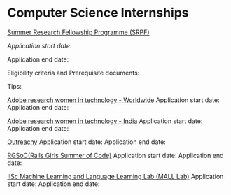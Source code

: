 # Computer Science Internships
[Summer Research Fellowship Programme (SRPF)](http://web-japps.ias.ac.in:8080/fellowship2018/index.html)

*Application start date:*

Application end date:

Eligibility criteria and Prerequisite documents:

Tips:

[Adobe research women in technology - Worldwide](https://research.adobe.com/scholarship/)
Application start date:
Application end date:

[Adobe research women in technology - India](https://research.adobe.com/adobe-india-women-in-technology-scholarship/)
Application start date:
Application end date:

[Outreachy](https://www.outreachy.org/)
Application start date:
Application end date:

[RGSoC(Rails Girls Summer of Code)](https://railsgirlssummerofcode.org/)
Application start date:
Application end date:

[IISc Machine Learning and Language Learning Lab (MALL Lab)](http://malllabiisc.github.io/)
Application start date:
Application end date:
